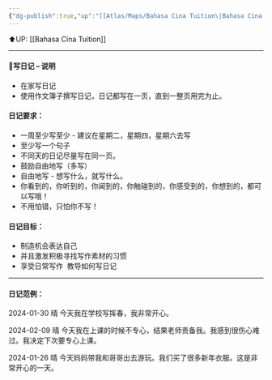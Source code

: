```yaml
---
{"dg-publish":true,"up":"[[Atlas/Maps/Bahasa Cina Tuition\|Bahasa Cina Tuition]]","permalink":"/atlas/notes/chinese-learning-diary-writing/","dgPassFrontmatter":true}
---
```


⬆️UP: [[Bahasa Cina Tuition]]

---
#### 📝写日记 – 说明
- 在家写日记
- 使用作文簿子撰写日记，日记都写在一页，直到一整页用完为止。  

#### 日记要求：
- 一周至少写至少 - 建议在星期二，星期四，星期六去写
- 至少写一个句子
- 不同天的日记尽量写在同一页。
- 鼓励自由地写（多写）
- 自由地写 - 想写什么，就写什么。
- 你看到的，你听到的，你闻到的，你触碰到的，你感受到的，你想到的，都可以写哦！
- 不用怕错，只怕你不写！

#### 日记目标：
- 制造机会表达自己
- 并且激发积极寻找写作素材的习惯
- 享受日常写作  教导如何写日记

---

#### 日记范例：
2024-01-30  晴
今天我在学校写挥春，我非常开心。

2024-02-09 晴
今天我在上课的时候不专心，结果老师责备我。我感到很伤心难过。我决定下次要专心上课。

2024-01-26 晴
今天妈妈带我和哥哥出去游玩。我们买了很多新年衣服。这是非常开心的一天。